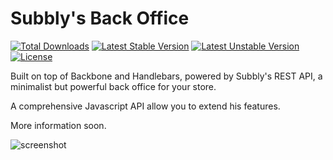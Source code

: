 Subbly's Back Office
===

[![Total Downloads](https://poser.pugx.org/subbly/backend/downloads.svg)](https://packagist.org/packages/subbly/backend)
[![Latest Stable Version](https://poser.pugx.org/subbly/backend/v/stable.svg)](https://packagist.org/packages/subbly/backend)
[![Latest Unstable Version](https://poser.pugx.org/subbly/backend/v/unstable.svg)](https://packagist.org/packages/subbly/backend)
[![License](https://poser.pugx.org/subbly/backend/license.svg)](https://packagist.org/packages/subbly/backend)

Built on top of Backbone and Handlebars, powered by Subbly's REST API, a minimalist but powerful back office for your store.

A comprehensive Javascript API allow you to extend his features.

More information soon.

![screenshot](http://gget.it/adkw548b/05_addproduct.jpg)

